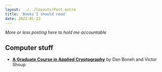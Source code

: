 ```yaml
---
layout: ../../layouts/Post.astro
title: 'Books I should read'
date: 2023-01-22
---
```


_More or less posting here to hold me accountable_

## Computer stuff

- [**A Graduate Course in Applied Cryptography**](https://toc.cryptobook.us/book.pdf) by Dan Boneh and Victor Shoup
